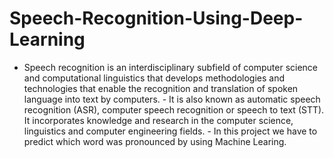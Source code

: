 # Speech-Recognition-Using-Deep-Learning
- Speech recognition is an interdisciplinary subfield of computer science and computational linguistics that develops methodologies and technologies that enable the recognition and translation of spoken language into text by computers.  - It is also known as automatic speech recognition (ASR), computer speech recognition or speech to text (STT). It incorporates knowledge and research in the computer science, linguistics and computer engineering fields.  - In this project we have to predict which word was pronounced by using Machine Learing.
